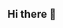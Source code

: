 ## Hi there 👋

<!--
**TihomirGalov/TihomirGalov** is a ✨ _special_ ✨ repository because its `README.md` (this file) appears on your GitHub profile.

🔭 I’m currently working in SAP
🌱 I’m currently studying Software Engineering in Sofia University

